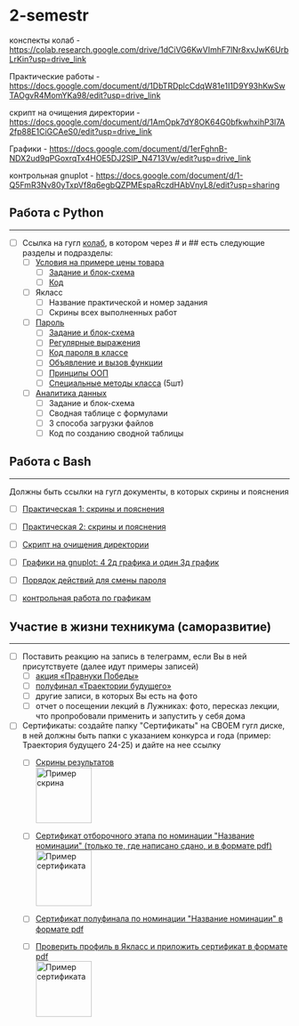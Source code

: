 # 2-semestr
конспекты колаб - https://colab.research.google.com/drive/1dCiVG6KwVImhF7lNr8xvJwK6UrbLrKin?usp=drive_link

Практические работы - https://docs.google.com/document/d/1DbTRDplcCdqW81e1I1D9Y93hKwSwTAOgvR4MomYKa98/edit?usp=drive_link

скрипт на очищения директории - https://docs.google.com/document/d/1AmOpk7dY8OK64G0bfkwhxihP3l7A2fp88E1CiGCAeS0/edit?usp=drive_link

Графики - https://docs.google.com/document/d/1erFghnB-NDX2ud9qPGoxrqTx4HOE5DJ2SIP_N4713Vw/edit?usp=drive_link

контрольная gnuplot - https://docs.google.com/document/d/1-Q5FmR3Nv80yTxpVf8q6egbQZPMEspaRczdHAbVnyL8/edit?usp=sharing

     
## Работа с Python
____
- [ ] Ссылка на гугл [колаб](https://colab.research.google.com/drive/1Ul5m_kw4YhQuvNfobB2Re4rqPZ3hLstg?usp=sharing), в котором через # и ## есть следующие разделы и подразделы:
    - [ ] [Условия на примере цены товара](https://colab.research.google.com/drive/1Ul5m_kw4YhQuvNfobB2Re4rqPZ3hLstg#scrollTo=HEfLEX9t0KKU)
        - [ ] [Задание и блок-схема](https://colab.research.google.com/drive/1Ul5m_kw4YhQuvNfobB2Re4rqPZ3hLstg#scrollTo=3ujRP9_UQKIa&line=5&uniqifier=1)
        - [ ] [Код](https://colab.research.google.com/drive/1Ul5m_kw4YhQuvNfobB2Re4rqPZ3hLstg#scrollTo=wxhzXvB_fMI2)  
    - [ ] Якласс
        - [ ] Название практической и номер задания
        - [ ] Скрины всех выполненных работ
              
    - [ ] [Пароль](https://colab.research.google.com/drive/1Ul5m_kw4YhQuvNfobB2Re4rqPZ3hLstg#scrollTo=bTVxUzr_0aSG)
        - [ ] [Задание и блок-схема](https://colab.research.google.com/drive/1Ul5m_kw4YhQuvNfobB2Re4rqPZ3hLstg#scrollTo=9mO4hzZufbeX)
        - [ ] [Регулярные выражения](https://colab.research.google.com/drive/1Ul5m_kw4YhQuvNfobB2Re4rqPZ3hLstg#scrollTo=ZS2fU_drqX6h)
        - [ ] [Код пароля в классе](https://colab.research.google.com/drive/1Ul5m_kw4YhQuvNfobB2Re4rqPZ3hLstg#scrollTo=b2schz_9xwCP)
        - [ ] [Объявление и вызов функции](https://colab.research.google.com/drive/1Ul5m_kw4YhQuvNfobB2Re4rqPZ3hLstg#scrollTo=eG-P6BwKe0WA)
        - [ ] [Принципы ООП](https://colab.research.google.com/drive/1Ul5m_kw4YhQuvNfobB2Re4rqPZ3hLstg#scrollTo=V2eLAevz2ChR)
        - [ ] [Специальные методы класса](https://colab.research.google.com/drive/1Ul5m_kw4YhQuvNfobB2Re4rqPZ3hLstg#scrollTo=SvsVaxeCwKL6) (5шт)
    - [ ] [Аналитика данных](https://colab.research.google.com/drive/1Ul5m_kw4YhQuvNfobB2Re4rqPZ3hLstg#scrollTo=ZOtGYGYo7tUS)
        - [ ] Задание и блок-схема
        - [ ] Сводная таблице с формулами 
        - [ ] 3 способа загрузки файлов
        - [ ] Код по созданию сводной таблицы
     
## Работа с Bash
____
Должны быть ссылки на гугл документы, в которых скрины и пояснения
- [ ] [Практическая 1: скрины и пояснения](https://docs.google.com/document/d/1DbTRDplcCdqW81e1I1D9Y93hKwSwTAOgvR4MomYKa98/edit?usp=drive_link) 

- [ ] [Практическая 2: скрины и пояснения](https://docs.google.com/document/d/1DbTRDplcCdqW81e1I1D9Y93hKwSwTAOgvR4MomYKa98/edit?usp=drive_link)
- [ ] [Скрипт на очищения директории](https://docs.google.com/document/d/1AmOpk7dY8OK64G0bfkwhxihP3l7A2fp88E1CiGCAeS0/edit?usp=drive_link)
- [ ] [Графики на gnuplot: 4 2д графика и один 3д график](https://docs.google.com/document/d/1AmOpk7dY8OK64G0bfkwhxihP3l7A2fp88E1CiGCAeS0/edit?usp=drive_link)
- [ ] [Порядок действий для смены пароля](https://docs.google.com/document/d/1o8V7UsoNPFYD0p6SKxOkQEwMOaOn0FM5kiKRzOzeT38/edit?usp=sharing) 
- [ ] [контрольная работа по графикам](https://docs.google.com/document/d/1-Q5FmR3Nv80yTxpVf8q6egbQZPMEspaRczdHAbVnyL8/edit?usp=sharing) 

## Участие в жизни техникума (саморазвитие)
____
- [ ] Поставить реакцию на запись в телеграмм, если Вы в ней присутствуете (далее идут примеры записей)
    - [ ] [акция «Правнуки Победы»](https://t.me/luberteh/6804)
    - [ ] [полуфинал «Траектории будущего»](https://t.me/luberteh/6770)
    - [ ] другие записи, в которых Вы есть на фото
    - [ ] отчет о посещении лекций в Лужниках: фото, пересказ лекции, что пропробовали применить и запустить у себя дома
- [ ] Сертификаты: создайте папку "Сертификаты" на СВОЕМ гугл диске, в ней должны быть папки с указанием конкурса и года (пример: Траектория будущего 24-25) и дайте на нее ссылку
    - [ ] [Скрины результатов](http://example.com)          
          <img src="https://github.com/user-attachments/assets/6bfbacac-6292-4912-9760-b6b4bd313237" alt="Пример скрина" height="100" />
    - [ ] [Сертификат отборочного этапа по номинации "Название номинации" (только те, где написано сдано, и в формате pdf)](http://example.com)
          <img src="https://github.com/user-attachments/assets/507acbcd-62ab-4071-824b-bd6c733cd28c" alt="Пример сертификата" height="100" />
    - [ ] [Сертификат полуфинала по номинации "Название номинации" в формате pdf](http://example.com)
    - [ ] [Проверить профиль в Якласс и приложить сертификат в формате pdf](https://www.yaklass.ru/)
          <br><img src="https://github.com/user-attachments/assets/884d4fa3-e347-4daa-90bd-7e1e394b91ca" alt="Пример сертификата" height="100" />

